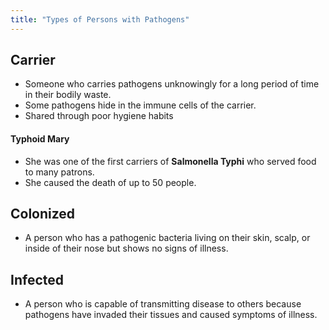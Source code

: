 ```yaml
---
title: "Types of Persons with Pathogens"
---
```


## Carrier

* Someone who carries pathogens unknowingly for a long period of time in their bodily waste.
* Some pathogens hide in the immune cells of the carrier.
* Shared through poor hygiene habits

#### Typhoid Mary
* She was one of the first carriers of **Salmonella Typhi** who served food to many patrons.
* She caused the death of up to 50 people.

## Colonized

* A person who has a pathogenic bacteria living on their skin, scalp, or inside of their nose but shows no signs of illness.

## Infected

* A person who is capable of transmitting disease to others because pathogens have invaded their tissues and caused symptoms of illness.


